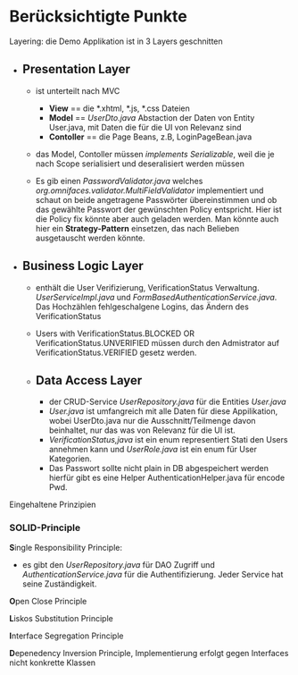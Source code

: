 # Berücksichtigte Punkte

Layering: die Demo Applikation ist in 3 Layers geschnitten

* ## Presentation Layer

  * ist unterteilt nach MVC

    * **View** == die *.xhtml, *.js, *.css Dateien
    * **Model** == *UserDto.java* Abstaction der Daten von Entity User.java, mit Daten die für die UI von Relevanz sind
    * **Contoller** == die Page Beans, z.B, LoginPageBean.java
  * das Model, Contoller müssen *implements Serializable*, weil die je nach Scope serialisiert und deseralisiert werden müssen
  * Es gib einen *PasswordValidator.java* welches *org.omnifaces.validator.MultiFieldValidator* implementiert und schaut on beide angetragene Passwörter übereinstimmen und ob das gewählte Passwort der gewünschten Policy entspricht. Hier ist die Policy fix könnte aber auch geladen werden. Man könnte auch hier ein **Strategy-Pattern** einsetzen, das nach Belieben ausgetauscht werden könnte.
* ## Business Logic Layer

  * enthält die User Verifizierung, VerificationStatus Verwaltung. *UserServiceImpl.java* und *FormBasedAuthenticationService.java*. Das Hochzählen fehlgeschalgene Logins, das Ändern des VerificationStatus
  * Users with VerificationStatus.BLOCKED OR VerificationStatus.UNVERIFIED müssen durch den Admistrator auf VerificationStatus.VERIFIED gesetz werden.
  * ## Data Access Layer

    * der CRUD-Service *UserRepository.java* für die Entities *User.java*
    * *User.java* ist umfangreich mit alle Daten für diese Appilikation, wobei UserDto.java nur die Ausschnitt/Teilmenge davon beinhaltet, nur das was von Relevanz für die UI ist.
    * *VerificationStatus,java* ist ein enum representiert Stati den Users annehmen kann und *UserRole.java* ist ein enum für User Kategorien.
    * Das Passwort sollte nicht plain in DB abgespeichert werden hierfür gibt es eine Helper AuthenticationHelper.java für encode Pwd.

Eingehaltene Prinzipien

### SOLID-Principle

**S**ingle Responsibility Principle:

* es gibt den *UserRepository.java* für DAO Zugriff und *AuthenticationService.java* für die Authentifizierung. Jeder Service hat seine Zuständigkeit.

**O**pen Close Principle

**L**iskos Substitution Principle

**I**nterface Segregation Principle

**D**epenedency Inversion Principle, Implementierung erfolgt gegen Interfaces nicht konkrette Klassen
